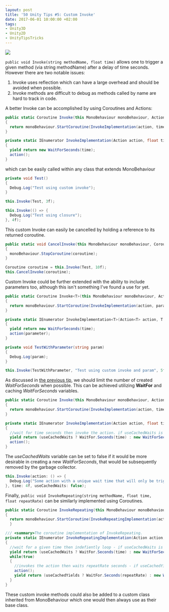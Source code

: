```yaml
---
layout: post
title: '50 Unity Tips #5: Custom Invoke'
date: 2017-06-01 10:00:00 +02:00
tags:
- Unity3D
- Unity2D
- UnityTipsTricks
---
```


[github_link]: https://github.com/defuncart/50-unity-tips/tree/master/%2305-CustomInvoke
[![]({{site.url}}/assets/images/viewOnGitHub.png)][github_link]

```public void Invoke(string methodName, float time)``` allows one to trigger a given method (via string methodName) after a delay of time seconds. However there are two notable issues:

1. Invoke uses reflection which can have a large overhead and should be avoided when possible.
2. Invoke methods are difficult to debug as methods called by name are hard to track in code.

A better Invoke can be accomplished by using Coroutines and Actions:

```csharp
public static Coroutine Invoke(this MonoBehaviour monoBehaviour, Action action, float time)
{
  return monoBehaviour.StartCoroutine(InvokeImplementation(action, time));
}

private static IEnumerator InvokeImplementation(Action action, float time)
{
  yield return new WaitForSeconds(time);
  action();
}
```

which can be easily called within any class that extends MonoBehaviour

```csharp
private void Test()
{
  Debug.Log("Test using custom invoke");
}

this.Invoke(Test, 3f);

this.Invoke(() => {
  Debug.Log("Test using closure");
}, 4f);
```

This custom Invoke can easily be cancelled by holding a reference to its returned coroutine.

```csharp
public static void CancelInvoke(this MonoBehaviour monoBehaviour, Coroutine coroutine)
{
  monoBehaviour.StopCoroutine(coroutine);
}

Coroutine coroutine = this.Invoke(Test, 10f);
this.CancelInvoke(coroutine);
```

Custom Invoke could be further extended with the ability to include parameters too, although this isn't something I've found a use for yet.

```csharp
public static Coroutine Invoke<T>(this MonoBehaviour monoBehaviour, Action<T> action, T parameter, float time) where T : class
{
  return monoBehaviour.StartCoroutine(InvokeImplementation(action, parameter, time));
}

private static IEnumerator InvokeImplementation<T>(Action<T> action, T parameter, float time) where T : class
{
  yield return new WaitForSeconds(time);
  action(parameter);
}

private void TestWithParameter(string param)
{
  Debug.Log(param);
}

this.Invoke(TestWithParameter, "Test using custom invoke and param", 5f);
```

As discussed in [the previous tip](https://github.com/defuncart/50-unity-tips/tree/master/%2304-MoreEfficientYieldStatements), we should limit the number of created *WaitForSeconds* when possible. This can be achieved utilizing **WaitFor** and caching *WaitForSeconds* variables.

```csharp
public static Coroutine Invoke(this MonoBehaviour monoBehaviour, Action action, float time, bool useCachedWaits = true)
{
  return monoBehaviour.StartCoroutine(InvokeImplementation(action, time, useCachedWaits));
}

private static IEnumerator InvokeImplementation(Action action, float time, bool useCachedWaits)
{
  //wait for time seconds then invoke the action. if useCachedWaits is true, uses a cached WaitForSeconds, otherwise creates a new one
  yield return (useCachedWaits ? WaitFor.Seconds(time) : new WaitForSeconds(time));
  action();
}
```

The *useCachedWaits* variable can be set to false if it would be more desirable in creating a new *WaitForSeconds*, that would be subsequently removed by the garbage collector.

```csharp
this.Invoke(action: () => {
  Debug.Log("Some action with a unique wait time that will only be triggered once.");
}, time: 4f, useCachedWaits: false);
```

Finally, ```public void InvokeRepeating(string methodName, float time, float repeatRate)``` can be similarly implemented using Coroutines.

```csharp
public static Coroutine InvokeRepeating(this MonoBehaviour monoBehaviour, Action action, float time, float repeatRate, bool useCachedWaits = true)
{
  return monoBehaviour.StartCoroutine(InvokeRepeatingImplementation(action, time, repeatRate, useCachedWaits));
  }

/// <summary>The coroutine implementation of InvokeRepeating.
private static IEnumerator InvokeRepeatingImplementation(Action action, float time, float repeatRate, bool useCachedWaits)
{
  //wait for a given time then indefiently loop - if useCachedWaits is true, uses a cached WaitForSeconds, otherwise creates a new one
  yield return (useCachedWaits ? WaitFor.Seconds(time) : new WaitForSeconds(time));
  while(true)
  {
    //invokes the action then waits repeatRate seconds - if useCachedYields is true, uses a cached WaitForSeconds, otherwise creates a new one
    action();
    yield return (useCachedYields ? WaitFor.Seconds(repeatRate) : new WaitForSeconds(repeatRate));
  }
}
```

These custom invoke methods could also be added to a custom class inherited from MonoBehaviour which one would then always use as their base class.
